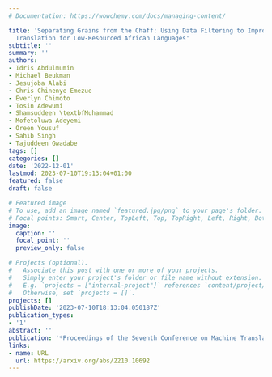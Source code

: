 ```yaml
---
# Documentation: https://wowchemy.com/docs/managing-content/

title: 'Separating Grains from the Chaff: Using Data Filtering to Improve Multilingual
  Translation for Low-Resourced African Languages'
subtitle: ''
summary: ''
authors:
- Idris Abdulmumin
- Michael Beukman
- Jesujoba Alabi
- Chris Chinenye Emezue
- Everlyn Chimoto
- Tosin Adewumi
- Shamsuddeen \textbfMuhammad
- Mofetoluwa Adeyemi
- Oreen Yousuf
- Sahib Singh
- Tajuddeen Gwadabe
tags: []
categories: []
date: '2022-12-01'
lastmod: 2023-07-10T19:13:04+01:00
featured: false
draft: false

# Featured image
# To use, add an image named `featured.jpg/png` to your page's folder.
# Focal points: Smart, Center, TopLeft, Top, TopRight, Left, Right, BottomLeft, Bottom, BottomRight.
image:
  caption: ''
  focal_point: ''
  preview_only: false

# Projects (optional).
#   Associate this post with one or more of your projects.
#   Simply enter your project's folder or file name without extension.
#   E.g. `projects = ["internal-project"]` references `content/project/deep-learning/index.md`.
#   Otherwise, set `projects = []`.
projects: []
publishDate: '2023-07-10T18:13:04.050187Z'
publication_types:
- '1'
abstract: ''
publication: '*Proceedings of the Seventh Conference on Machine Translation*'
links:
- name: URL
  url: https://arxiv.org/abs/2210.10692
---
```

